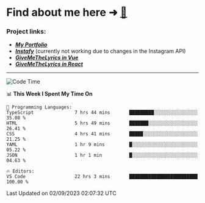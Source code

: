 # Find about me here ➜ [🧑](https://pauabella.dev)

### Project links:
- ***[My Portfolio](https://pauabella.dev)***
- ***[Instafy](https://instafy.me)*** (currently not working due to changes in the Instagram API)
- ***[GiveMeTheLyrics in Vue](https://lyrics.pauabella.dev)***
- ***[GiveMeTheLyrics in React](https://pauabella.dev/GiveMeTheLyrics)***

---
<!--START_SECTION:waka-->
![Code Time](http://img.shields.io/badge/Code%20Time-2%2C409%20hrs%202%20mins-blue)

📊 **This Week I Spent My Time On** 

```text
💬 Programming Languages: 
TypeScript               7 hrs 44 mins       █████████░░░░░░░░░░░░░░░░   35.08 % 
HTML                     5 hrs 49 mins       ███████░░░░░░░░░░░░░░░░░░   26.41 % 
CSS                      4 hrs 41 mins       █████░░░░░░░░░░░░░░░░░░░░   21.25 % 
YAML                     1 hr 9 mins         █░░░░░░░░░░░░░░░░░░░░░░░░   05.22 % 
JSON                     1 hr 1 min          █░░░░░░░░░░░░░░░░░░░░░░░░   04.63 % 

🔥 Editors: 
VS Code                  22 hrs 3 mins       █████████████████████████   100.00 % 
```


 Last Updated on 02/09/2023 02:07:32 UTC
<!--END_SECTION:waka-->
